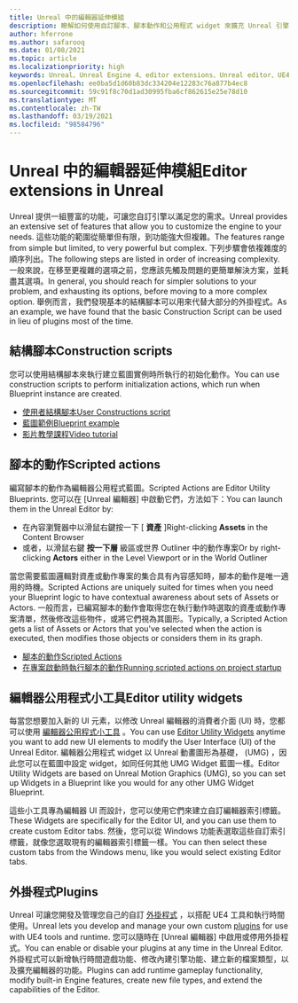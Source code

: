```yaml
---
title: Unreal 中的編輯器延伸模組
description: 瞭解如何使用自訂腳本、腳本動作和公用程式 widget 來擴充 Unreal 引擎編輯器。
author: hferrone
ms.author: safarooq
ms.date: 01/08/2021
ms.topic: article
ms.localizationpriority: high
keywords: Unreal、Unreal Engine 4、editor extensions、Unreal editor、UE4、HoloLens、HoloLens 2、mixed reality、開發、檔、指南、功能、混合現實耳機、windows mixed reality 耳機、虛擬實境耳機、移植、升級
ms.openlocfilehash: ee0ba5d1d60b83dc334204e12283c76a877b4ec8
ms.sourcegitcommit: 59c91f8c70d1ad30995fba6cf862615e25e78d10
ms.translationtype: MT
ms.contentlocale: zh-TW
ms.lasthandoff: 03/19/2021
ms.locfileid: "98584796"
---
```

# <a name="editor-extensions-in-unreal"></a><span data-ttu-id="68890-104">Unreal 中的編輯器延伸模組</span><span class="sxs-lookup"><span data-stu-id="68890-104">Editor extensions in Unreal</span></span>

<span data-ttu-id="68890-105">Unreal 提供一組豐富的功能，可讓您自訂引擎以滿足您的需求。</span><span class="sxs-lookup"><span data-stu-id="68890-105">Unreal provides an extensive set of features that allow you to customize the engine to your needs.</span></span> <span data-ttu-id="68890-106">這些功能的範圍從簡單但有限，到功能強大但複雜。</span><span class="sxs-lookup"><span data-stu-id="68890-106">The features range from simple but limited, to very powerful but complex.</span></span> <span data-ttu-id="68890-107">下列步驟會依複雜度的順序列出。</span><span class="sxs-lookup"><span data-stu-id="68890-107">The following steps are listed in order of increasing complexity.</span></span> <span data-ttu-id="68890-108">一般來說，在移至更複雜的選項之前，您應該先觸及問題的更簡單解決方案，並耗盡其選項。</span><span class="sxs-lookup"><span data-stu-id="68890-108">In general, you should reach for simpler solutions to your problem, and exhausting its options, before moving to a more complex option.</span></span> <span data-ttu-id="68890-109">舉例而言，我們發現基本的結構腳本可以用來代替大部分的外掛程式。</span><span class="sxs-lookup"><span data-stu-id="68890-109">As an example, we have found that the basic Construction Script can be used in lieu of plugins most of the time.</span></span> 

<!-- Also, engine modification should be a last resort, as it is not only complex, but integrating changes back into the engine for simple work-around can take a disproportionately long time. -->

## <a name="construction-scripts"></a><span data-ttu-id="68890-110">結構腳本</span><span class="sxs-lookup"><span data-stu-id="68890-110">Construction scripts</span></span>

<span data-ttu-id="68890-111">您可以使用結構腳本來執行建立藍圖實例時所執行的初始化動作。</span><span class="sxs-lookup"><span data-stu-id="68890-111">You can use construction scripts to perform initialization actions, which run when Blueprint instance are created.</span></span>

* [<span data-ttu-id="68890-112">使用者結構腳本</span><span class="sxs-lookup"><span data-stu-id="68890-112">User Constructions script</span></span>](https://docs.unrealengine.com/ProgrammingAndScripting/Blueprints/UserGuide/UserConstructionScript/index.html)
* [<span data-ttu-id="68890-113">藍圖範例</span><span class="sxs-lookup"><span data-stu-id="68890-113">Blueprint example</span></span>](https://docs.unrealengine.com/Resources/ContentExamples/Blueprints/1_4/index.html)
* [<span data-ttu-id="68890-114">影片教學課程</span><span class="sxs-lookup"><span data-stu-id="68890-114">Video tutorial</span></span>](https://www.youtube.com/watch?v=z1SD-d9yJmQ&ab_channel=UnrealEngine)

## <a name="scripted-actions"></a><span data-ttu-id="68890-115">腳本的動作</span><span class="sxs-lookup"><span data-stu-id="68890-115">Scripted actions</span></span>

<span data-ttu-id="68890-116">編寫腳本的動作為編輯器公用程式藍圖。</span><span class="sxs-lookup"><span data-stu-id="68890-116">Scripted Actions are Editor Utility Blueprints.</span></span> <span data-ttu-id="68890-117">您可以在 [Unreal 編輯器] 中啟動它們，方法如下：</span><span class="sxs-lookup"><span data-stu-id="68890-117">You can launch them in the Unreal Editor by:</span></span>
* <span data-ttu-id="68890-118">在內容瀏覽器中以滑鼠右鍵按一下 [ **資產** ]</span><span class="sxs-lookup"><span data-stu-id="68890-118">Right-clicking **Assets** in the Content Browser</span></span>
* <span data-ttu-id="68890-119">或者，以滑鼠右鍵 **按一下層** 級區或世界 Outliner 中的動作專案</span><span class="sxs-lookup"><span data-stu-id="68890-119">Or by right-clicking **Actors** either in the Level Viewport or in the World Outliner</span></span>

<span data-ttu-id="68890-120">當您需要藍圖邏輯對資產或動作專案的集合具有內容感知時，腳本的動作是唯一適用的時機。</span><span class="sxs-lookup"><span data-stu-id="68890-120">Scripted Actions are uniquely suited for times when you need your Blueprint logic to have contextual awareness about sets of Assets or Actors.</span></span> <span data-ttu-id="68890-121">一般而言，已編寫腳本的動作會取得您在執行動作時選取的資產或動作專案清單，然後修改這些物件，或將它們視為其圖形。</span><span class="sxs-lookup"><span data-stu-id="68890-121">Typically, a Scripted Action gets a list of Assets or Actors that you've selected when the action is executed, then modifies those objects or considers them in its graph.</span></span>

* [<span data-ttu-id="68890-122">腳本的動作</span><span class="sxs-lookup"><span data-stu-id="68890-122">Scripted Actions</span></span>](https://docs.unrealengine.com/ProductionPipelines/ScriptingAndAutomation/Blueprints/ScriptedActions/index.html)
* [<span data-ttu-id="68890-123">在專案啟動時執行腳本的動作</span><span class="sxs-lookup"><span data-stu-id="68890-123">Running scripted actions on project startup</span></span>](https://docs.unrealengine.com/ProductionPipelines/ScriptingAndAutomation/Blueprints/StartupObjects/index.html)

## <a name="editor-utility-widgets"></a><span data-ttu-id="68890-124">編輯器公用程式小工具</span><span class="sxs-lookup"><span data-stu-id="68890-124">Editor utility widgets</span></span>

<span data-ttu-id="68890-125">每當您想要加入新的 UI 元素，以修改 Unreal 編輯器的消費者介面 (UI) 時，您都可以使用 [編輯器公用程式小工具](https://docs.unrealengine.com/InteractiveExperiences/UMG/UserGuide/EditorUtilityWidgets/index.html) 。</span><span class="sxs-lookup"><span data-stu-id="68890-125">You can use [Editor Utility Widgets](https://docs.unrealengine.com/InteractiveExperiences/UMG/UserGuide/EditorUtilityWidgets/index.html) anytime you want to add new UI elements to modify the User Interface (UI) of the Unreal Editor.</span></span> <span data-ttu-id="68890-126">編輯器公用程式 widget 以 Unreal 動畫圖形為基礎， (UMG) ，因此您可以在藍圖中設定 widget，如同任何其他 UMG Widget 藍圖一樣。</span><span class="sxs-lookup"><span data-stu-id="68890-126">Editor Utility Widgets are based on Unreal Motion Graphics (UMG), so you can set up Widgets in a Blueprint like you would for any other UMG Widget Blueprint.</span></span>

<span data-ttu-id="68890-127">這些小工具專為編輯器 UI 而設計，您可以使用它們來建立自訂編輯器索引標籤。</span><span class="sxs-lookup"><span data-stu-id="68890-127">These Widgets are specifically for the Editor UI, and you can use them to create custom Editor tabs.</span></span> <span data-ttu-id="68890-128">然後，您可以從 Windows 功能表選取這些自訂索引標籤，就像您選取現有的編輯器索引標籤一樣。</span><span class="sxs-lookup"><span data-stu-id="68890-128">You can then select these custom tabs from the Windows menu, like you would select existing Editor tabs.</span></span>

## <a name="plugins"></a><span data-ttu-id="68890-129">外掛程式</span><span class="sxs-lookup"><span data-stu-id="68890-129">Plugins</span></span>

<span data-ttu-id="68890-130">Unreal 可讓您開發及管理您自己的自訂 [外掛程式](https://docs.unrealengine.com/ProductionPipelines/Plugins/index.html) ，以搭配 UE4 工具和執行時間使用。</span><span class="sxs-lookup"><span data-stu-id="68890-130">Unreal lets you develop and manage your own custom [plugins](https://docs.unrealengine.com/ProductionPipelines/Plugins/index.html) for use with UE4 tools and runtime.</span></span> <span data-ttu-id="68890-131">您可以隨時在 [Unreal 編輯器] 中啟用或停用外掛程式。</span><span class="sxs-lookup"><span data-stu-id="68890-131">You can enable or disable your plugins at any time in the Unreal Editor.</span></span> <span data-ttu-id="68890-132">外掛程式可以新增執行時間遊戲功能、修改內建引擎功能、建立新的檔案類型，以及擴充編輯器的功能。</span><span class="sxs-lookup"><span data-stu-id="68890-132">Plugins can add runtime gameplay functionality, modify built-in Engine features, create new file types, and extend the capabilities of the Editor.</span></span>

<!-- ## Engine modifications -->


